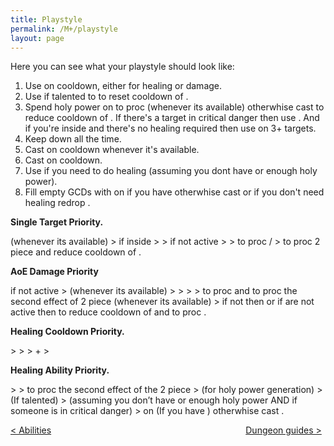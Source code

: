 ```yaml
---
title: Playstyle
permalink: /M+/playstyle
layout: page
---
```


Here you can see what your playstyle should look like:

1. Use <a href="https://www.wowhead.com/spell=20473/holy-shock" data-wowhead="spell=20473"></a> on cooldown, either for healing or damage.
2. Use <a href="https://www.wowhead.com/spell=293895/crusader-strike" data-wowhead="spell=293895"></a> if talented to
   <a href="https://www.wowhead.com/spell=196926/crusaders-might" data-wowhead="spell=196926"></a> to reset cooldown of
   <a href="https://www.wowhead.com/spell=20473/holy-shock" data-wowhead="spell=20473"></a>.
3. Spend holy power on <a href="https://www.wowhead.com/spell=85673/word-of-glory" data-wowhead="spell=85673"></a> to proc
   <a href="https://ptr.wowhead.com/spell=364468/dawn-will-come" data-wowhead="spell=364468"></a> (whenever its available) otherwhise cast
   <a href="https://www.wowhead.com/spell=85222/light-of-dawn" data-wowhead="spell=85222"></a> to reduce cooldown of
   <a href="https://www.wowhead.com/spell=66011/avenging-wrath" data-wowhead="spell=85222"></a>. If there's a target in critical danger then use
   <a href="https://www.wowhead.com/spell=85673/word-of-glory" data-wowhead="spell=85673"></a>. And if you're inside
   <a href="https://www.wowhead.com/spell=66011/avenging-wrath" data-wowhead="spell=85222"></a> and there's no healing required then use
   <a href="https://www.wowhead.com/spell=53600/shield-of-the-righteous" data-wowhead="spell=53600"></a> on 3+ targets.
4. Keep <a href="https://www.wowhead.com/spell=26573/consecration" data-wowhead="spell=26573"></a> down all the time.
5. Cast <a href="https://www.wowhead.com/spell=24275/hammer-of-wrath" data-wowhead="spell=24275"></a> on cooldown whenever it's available.
6. Cast <a href="https://www.wowhead.com/spell=20271/judgment" data-wowhead="spell=20271"></a> on cooldown.
7. Use <a href="https://www.wowhead.com/spell=183998/light-of-the-martyr" data-wowhead="spell=183998"></a> if you need to do healing (assuming you dont have <a href="https://www.wowhead.com/spell=20473/holy-shock" data-wowhead="spell=20473"></a> or enough holy power).
8. Fill empty GCDs with
   <a href="https://www.wowhead.com/spell=82326/holy-light" data-wowhead="spell=82326"></a> on
   <a href="https://www.wowhead.com/spell=53563/beacon-of-light" data-wowhead="spell=53563"></a> if you have
   <a href="https://www.wowhead.com/spell=53576/infusion-of-light" data-wowhead="spell=53576"></a> otherwhise cast
   <a href="https://www.wowhead.com/spell=19750/flash-of-light" data-wowhead="spell=19750"></a> or if you don't need healing redrop
   <a href="https://www.wowhead.com/spell=26573/consecration" data-wowhead="spell=26573"></a>.

**Single Target Priority.**

<a href="https://www.wowhead.com/spell=24275/hammer-of-wrath" data-wowhead="spell=24275"></a> (whenever its available)
\> <a href="https://www.wowhead.com/spell=20271/judgment" data-wowhead="spell=20271"></a> if inside <a href="https://www.wowhead.com/spell=66011/avenging-wrath" data-wowhead="spell=66011"></a>
\> <a href="https://www.wowhead.com/spell=20473/holy-shock" data-wowhead="spell=20473"></a>
\> <a href="https://www.wowhead.com/spell=26573/consecration" data-wowhead="spell=26573"></a> if not active
\> <a href="https://www.wowhead.com/spell=293895/crusader-strike" data-wowhead="spell=293895"></a>
\> <a href="https://www.wowhead.com/spell=85673/word-of-glory" data-wowhead="spell=85673"></a> to proc
<a href="https://ptr.wowhead.com/spell=364468/dawn-will-come" data-wowhead="spell=364468"></a>/<a href="https://www.wowhead.com/spell=248033/awakening" data-wowhead="spell=248033"></a> > <a href="https://www.wowhead.com/spell=85222/light-of-dawn" data-wowhead="spell=85222"></a> to proc 2 piece and reduce cooldown of <a href="https://www.wowhead.com/spell=66011/avenging-wrath" data-wowhead="spell=66011"></a>.

**AoE Damage Priority**

<a href="https://www.wowhead.com/spell=26573/consecration" data-wowhead="spell=26573"></a> if not active
\>
<a href="https://www.wowhead.com/spell=24275/hammer-of-wrath"></a>
(whenever its available)
\>
<a href="https://www.wowhead.com/spell=20473/holy-shock" data-wowhead="spell=20473"></a>
\>
<a href="https://www.wowhead.com/spell=293895/crusader-strike" data-wowhead="spell=293895"></a>
\>
<a href="https://www.wowhead.com/spell=20271/judgment" data-wowhead="spell=20271"></a>
\>
<a href="https://www.wowhead.com/spell=85673/word-of-glory" data-wowhead="spell=85673"></a> to proc
<a href="https://ptr.wowhead.com/spell=364468/dawn-will-come" data-wowhead="spell=364468"></a> and <a href="https://www.wowhead.com/spell=85222/light-of-dawn" data-wowhead="spell=85222"></a> to proc the second effect of 2 piece (whenever its available) > if not then <a href="https://www.wowhead.com/spell=53600/shield-of-the-righteous" data-wowhead="spell=53600"></a> or if <a href="https://www.wowhead.com/spell=66011/avenging-wrath" data-wowhead="spell=66011"></a> are not active then <a href="https://www.wowhead.com/spell=85222/light-of-dawn" data-wowhead="spell=85222"></a> to reduce cooldown of <a href="https://www.wowhead.com/spell=66011/avenging-wrath" data-wowhead="spell=66011"></a> and to proc <a href="https://www.wowhead.com/spell=248033/awakening" data-wowhead="spell=248033"></a>.

**Healing Cooldown Priority.**

<a href="https://www.wowhead.com/spell=66011/avenging-wrath" data-wowhead="spell=66011"></a>
\>
<a href="https://www.wowhead.com/spell=105809/holy-avenger" data-wowhead="spell=105809"></a>
\>
<a href="https://www.wowhead.com/spell=317929/aura-mastery" data-wowhead="spell=317929"></a>
\> <a href="https://www.wowhead.com/spell=642/divine-shield" data-wowhead="spell=642"></a> + <a href="https://www.wowhead.com/spell=6940/blessing-of-sacrifice" data-wowhead="spell=6940"></a>
\> <a href="https://www.wowhead.com/spell=633/lay-on-hands" data-wowhead="spell=633"></a>

**Healing Ability Priority.**

<a href="https://www.wowhead.com/spell=20473/holy-shock" data-wowhead="spell=20473"></a>
\> <a href="https://www.wowhead.com/spell=85673/word-of-glory" data-wowhead="spell=85673"></a>
\> <a href="https://www.wowhead.com/spell=85222/light-of-dawn" data-wowhead="spell=85222"></a> to proc the second effect of the 2 piece <a href="https://ptr.wowhead.com/spell=364468/dawn-will-come" data-wowhead="spell=364468"></a>
\> <a href="https://www.wowhead.com/spell=283637/crusader-strike" data-wowhead="spell=283637"></a> (for holy power generation)
\> <a href="https://www.wowhead.com/spell=20271/judgment" data-wowhead="spell=20271"></a> (If <a href="https://www.wowhead.com/spell=183778/judgment-of-light" data-wowhead="spell=183778"></a> talented)
\> <a href="https://www.wowhead.com/spell=183998/light-of-the-martyr" data-wowhead="spell=183998"></a> (assuming you don’t have <a href="https://www.wowhead.com/spell=20473/holy-shock" data-wowhead="spell=20473"></a> or enough holy power AND if someone is in critical danger)
\> <a href="https://www.wowhead.com/spell=82326/holy-light" data-wowhead="spell=82326"></a> on <a href="https://www.wowhead.com/spell=53563/beacon-of-light" data-wowhead="spell=53563"></a> (If you have <a href="https://www.wowhead.com/spell=53576/infusion-of-light" data-wowhead="spell=53576"></a>) otherwhise cast <a href="https://www.wowhead.com/spell=19750/flash-of-light" data-wowhead="spell=19750"></a>.

<div>
<div style="text-align:left;display: inline-block;width: 49%;">
<a href="/M+/abilities"> < Abilities</a>
</div>
<div style="text-align:right;display: inline-block;width: 49%;">
<a href="/M+/dungeons"> Dungeon guides ></a>
</div>
</div>
